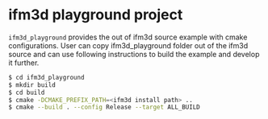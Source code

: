 # ifm3d playground project

```ifm3d_playground``` provides the out of ifm3d source example with cmake configurations.
User can copy ifm3d_playground folder out of the ifm3d source and can use following instructions
to build the example and develop it further.

```bash
$ cd ifm3d_playground
$ mkdir build 
$ cd build 
$ cmake -DCMAKE_PREFIX_PATH=<ifm3d install path> ..
$ cmake --build . --config Release --target ALL_BUILD
```